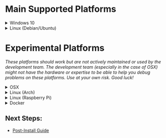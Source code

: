# Main Supported Platforms

<details>
  <summary>Windows 10</summary>
  
  ## To Install
  * Install [Git for Windows](https://gitforwindows.org/), accept defaults, change default text editor if desired.
  * Install [Visual Studio 2019](https://visualstudio.microsoft.com/vs/community/), check Desktop development with C++.
  * Install [MariaDB](https://mariadb.org/), use defaults, set a root password.
  * Install [Python 3](https://www.python.org/downloads/), check to add to PATH.
  * Open a PowerShell window and navigate to your chosen install directory.
  * Download the latest code, install Python requirements, and copy the configuration files:
    ```
    git clone --recursive https://github.com/LandSandBoat/server.git
    py -3 -m pip install -r server/tools/requirements.txt
    cp server/conf/default/* server/conf/
    ```
  * Edit the new `login.conf`, `map.conf`, and `search_server.conf` files in `server/conf/` and change `mysql_password` to the password set during MariaDB setup.
  * Back in your PowerShell window, move to `server/tools/` and build the database:
    ```
    cd server/tools
    py -3 dbtool.py
    ```
  * Follow the on-screen instructions.
  * Open the `server` root folder in VS2019.
  * [Build the solution in VS2019.](https://github.com/LandSandBoat/server/wiki/CMake-Build-Guide)

  ## To Update
  * Open a PowerShell window and navigate to your `server` directory.
  * Stash any changes you've made and pull the latest code from upstream:
    ```
    git stash
    git pull
    git stash pop
    ```
    ⚠️ Pay attention! If you stashed any changes, there is a chance you will see the following:
    >CONFLICT (content): Merge conflict in _**some file**_

    ⚠️ If this happens, you need to manually edit the conflicting files before continuing.
  * Move to `server/tools/` and update the database:
    ```
    cd tools
    py -3 dbtool.py update
    ```
  * Open the `server` root folder in VS2019.
  * [Build the solution in VS2019.](https://github.com/LandSandBoat/server/wiki/CMake-Build-Guide)
</details>

<details>
  <summary>Linux (Debian/Ubuntu)</summary>
  
  ## To Install
  * Use your package manager to install the following packages or their equivalent:

    <details>
      <summary>Debian/Ubuntu</summary>

      ```
      sudo apt update
      sudo apt install git python3 python3-pip g++-9 cmake make libluajit-5.1-dev libzmq3-dev libssl-dev zlib1g-dev mariadb-server libmariadb-dev
      ```
    * **Debian 10/Ubuntu 18.04:** See the [Linux Setup Guide](https://github.com/LandSandBoat/server/wiki/Server-Setup-and-Maintenance-%5BLinux%5D#install) for information about upgrading to and building with g++-9.
    </details>
    <details>
      <summary>Arch</summary>

    ```
    sudo pacman -S git python3 python-pip gcc cmake make luajit zeromq openssl zlib mariadb
    ```
    * Arch users will need to initialize and start the database software if not done already:
      ```
      sudo mysql_install_db --user=mysql --basedir=/usr --datadir=/var/lib/mysql
      sudo systemctl enable mariadb
      sudo systemctl start mariadb
      ```
    </details>

  * Download the latest code, install Python requirements, and copy the configuration files:
    ```
    git clone --recursive https://github.com/LandSandBoat/server.git
    pip3 install -r server/tools/requirements.txt
    cp server/conf/default/* server/conf/
    ```
  * Run the following script to improve database security:
    ```
    sudo mysql_secure_installation
    ```
  * Type the following to create a database user with the login _**xi**_ and password _**password**_, and an empty database called _**xidb**_. Change these to improve security:
    ```
    sudo mysql -u root -p -e "CREATE USER 'xi'@'localhost' IDENTIFIED BY 'password';CREATE DATABASE xidb;USE xidb;GRANT ALL PRIVILEGES ON xidb.* TO 'xi'@'localhost';"
    ```
  * Edit the new `login.conf`, `map.conf`, and `search_server.conf` files in `server/conf/` and change `mysql_login`, `mysql_password`, and `mysql_database` to the information used above (_**xi**_, _**password**_, and _**xidb**_).
  * In the `server` directory, prepare and build the executables:
    ```
    mkdir build
    cd build
    cmake ..
    make -j $(nproc)
    ```
  * Wait for the build to complete, then move to `server/tools/` and build the database:
    ```
    cd ../tools
    python3 dbtool.py
    ```
  * Select 'Reset DB' and follow the instructions to "reset" the database.

  ## To Update
  * Open the `server` directory in a terminal.
  * Stash any changes you've made and pull the latest code from upstream:
    ```
    git stash
    git pull
    git stash pop
    ```
    ⚠️ Pay attention! If you stashed any changes, there is a chance you will see the following:
    >CONFLICT (content): Merge conflict in _**some file**_

    ⚠️ If this happens, you need to manually edit the conflicting files before continuing.
  * Prepare and build the executables:
    ```
    cd build
    cmake ..
    make -j $(nproc)
    ```
  * Wait for the build to complete, then move to `server/tools/` and update the database:
    ```
    cd ../tools
    python3 dbtool.py update
    ```
</details>

# Experimental Platforms

_These platforms should work but are not actively maintained or used by the development team. The development team (especially in the case of OSX) might not have the hardware or expertise to be able to help you debug problems on these platforms. Use at your own risk. Good luck!_

<details>
  <summary>OSX</summary>
  
## To Install
  
* Get dependencies from brew:

```
brew install git pkg-config autoconf make cmake gcc openssl mariadb zeromq zmqpp
```

* The version of LuaJIT that you can get through brew is old. You can build and install LuaJIT for your system with:

```
git clone https://github.com/LuaJIT/LuaJIT.git
cd LuaJIT
sudo make install MACOSX_DEPLOYMENT_TARGET=$(sw_vers -productVersion) -j $(sysctl -n hw.physicalcpu)
sudo ln -sf luajit-2.1.0-beta3 /usr/local/bin/luajit
```

* Download and build the server binaries:

```
git clone --recursive https://github.com/LandSandBoat/server.git
mkdir build
cd build
cmake ..
make -j $(sysctl -n hw.physicalcpu)
```

From here, the instructions are the same as the Linux builds. Good luck!

NOTE: You may have problems with missing symbols from LuaJIT. This happens if the build system picks up LuaJIT's headers instead of our internal (and expected) ones. We discovered this in [this discussion](https://github.com/LandSandBoat/server/discussions/1015).

In your CMake configuration, you should see this:
```
-- LuaJIT_FOUND: TRUE
-- LuaJIT_LIBRARY: /usr/local/lib/libluajit-5.1.dylib
-- LuaJIT_INCLUDE_DIR: /Users/runner/work/server/server/ext/lua/include
```

If the `LuaJIT_INCLUDE_DIR` is pointing somewhere other than `<SERVER_ROOT>/server/server/ext/lua/include`, you can change it during CMake configuration by using:
```
cmake .. -DLuaJIT_INCLUDE_DIR=<SERVER_ROOT>/server/ext/lua/include
```

</details>

<details>
  <summary>Linux (Arch)</summary>
Some users have had success building on Arch, we've been able to reproduce a build using the Docker file below. We can't and won't support Arch as main platform. Good luck!

```
// Arch Container (for reference)
FROM archlinux:latest
WORKDIR /server
RUN echo "Y" | pacman -Syu
RUN echo "Y" | pacman -S sudo
RUN sudo echo "Y" | pacman -S git python3 python-pip gcc cmake make luajit zeromq openssl zlib mariadb
ADD . /server
RUN mkdir docker_build && cd docker_build && cmake .. && make -j $(nproc)  && cd .. && rm -r /server/docker_build
```

</details>

<details>
  <summary>Linux (Raspberry Pi)</summary>

**Raspberry Pi 3**

Build instructions should be the same or similar as a regular Linux build. The build process may take a long time, but running the game doesn't take much computing power. You should use a suitably powerful and stable power supply!

**Raspberry Pi 4**

As above, the instructions should be the same as a regular Linux build, with one exception: You must use a suitably modern version of LuaJIT. This comes by default with Ubuntu 21.04 onwards. Or you can build LuaJIT from source (see our OSX build for more details). You should use a suitably powerful and stable power supply!

</details>

<details>
  <summary>Docker</summary>
We have had users appear and write a Dockerfile for us. None of the main devs use Docker in our regular workflows and are not particularly familiar with workflows or best practices. We can't provide support if you decide to use it. Good luck!
</details>

## Next Steps:
- [Post-Install Guide](https://github.com/LandSandBoat/server/wiki/Post-Install-Guide)